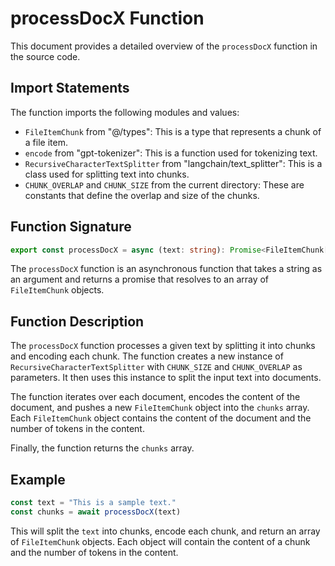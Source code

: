 # processDocX Function

This document provides a detailed overview of the `processDocX` function in the source code.

## Import Statements

The function imports the following modules and values:

- `FileItemChunk` from "@/types": This is a type that represents a chunk of a file item.
- `encode` from "gpt-tokenizer": This is a function used for tokenizing text.
- `RecursiveCharacterTextSplitter` from "langchain/text_splitter": This is a class used for splitting text into chunks.
- `CHUNK_OVERLAP` and `CHUNK_SIZE` from the current directory: These are constants that define the overlap and size of the chunks.

## Function Signature

```typescript
export const processDocX = async (text: string): Promise<FileItemChunk[]>
```

The `processDocX` function is an asynchronous function that takes a string as an argument and returns a promise that resolves to an array of `FileItemChunk` objects.

## Function Description

The `processDocX` function processes a given text by splitting it into chunks and encoding each chunk. The function creates a new instance of `RecursiveCharacterTextSplitter` with `CHUNK_SIZE` and `CHUNK_OVERLAP` as parameters. It then uses this instance to split the input text into documents.

The function iterates over each document, encodes the content of the document, and pushes a new `FileItemChunk` object into the `chunks` array. Each `FileItemChunk` object contains the content of the document and the number of tokens in the content.

Finally, the function returns the `chunks` array.

## Example

```typescript
const text = "This is a sample text."
const chunks = await processDocX(text)
```

This will split the `text` into chunks, encode each chunk, and return an array of `FileItemChunk` objects. Each object will contain the content of a chunk and the number of tokens in the content.